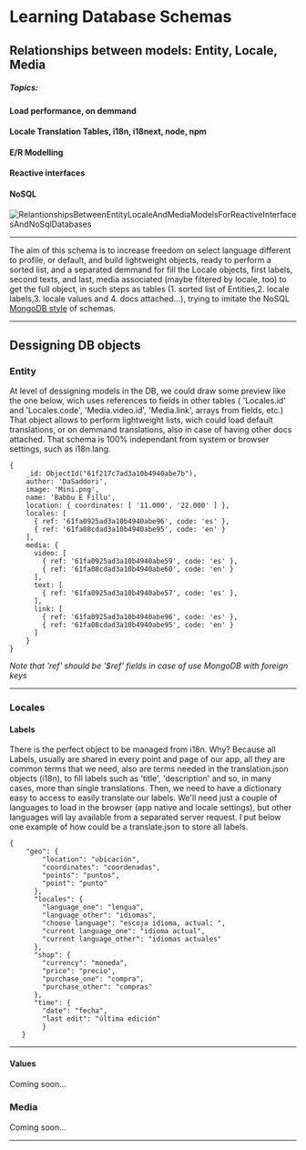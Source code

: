 
# Learning Database Schemas

## Relationships between models: Entity, Locale, Media
##### Topics:
#### Load performance, on demmand
#### Locale Translation Tables, i18n, i18next, node, npm
#### E/R Modelling
#### Reactive interfaces
#### NoSQL

![RelantionshipsBetweenEntityLocaleAndMediaModelsForReactiveInterfacesAndNoSqlDatabases](https://user-images.githubusercontent.com/57029303/151651517-648ad2aa-e787-462c-96d8-88263a1f3325.png)



***
The aim of this schema is to increase freedom on select language different to profile, or default, and build lightweight objects, ready to perform a sorted list, and a separated demmand for fill the Locale objects, first labels, second texts, and last, media associated (maybe filtered by locale, too) to get the full object, in such steps as tables (1. sorted list of Entities,2. locale labels,3. locale values and 4. docs attached...), trying to imitate the NoSQL [MongoDB style](https://docs.mongodb.com/manual/tutorial/model-embedded-one-to-one-relationships-between-documents/) of schemas. 

***
## Dessigning DB objects

### Entity

At level of dessigning models in the DB, we could draw some preview like the one below, 
wich uses references to fields in other tables ( 'Locales.id' and 'Locales.code', 'Media.video.id', 'Media.link', arrays from fields, etc.)
That object allows to perform lightweight lists, wich could load default translations, or on demmand translations, also in case of having other docs attached.
That schema is 100% independant from system or browser settings, such as i18n.lang.

```
{
    _id: ObjectId("61f217c7ad3a10b4940abe7b"),
    author: 'DaSaddori',
    image: 'Mini.png',
    name: 'Babbu E Fillu',
    location: { coordinates: [ '11.000', '22.000' ] },
    locales: [
      { ref: '61fa0925ad3a10b4940abe96', code: 'es' },
      { ref: '61fa08cdad3a10b4940abe95', code: 'en' }
    ],
    media: {
      video: [
        { ref: '61fa0925ad3a10b4940abe59', code: 'es' },
        { ref: '61fa08cdad3a10b4940abe60', code: 'en' }
      ],
      text: [
        { ref: '61fa0925ad3a10b4940abe57', code: 'es' },
      ],
      link: [
        { ref: '61fa0925ad3a10b4940abe96', code: 'es' },
        { ref: '61fa08cdad3a10b4940abe95', code: 'en' }
      ]
    }
}
```
*Note that 'ref' should be '$ref' fields in case of use MongoDB with foreign keys*
***
### Locales
#### Labels
There is the perfect object to be managed from i18n. Why? Because all Labels, usually are shared in every point and page of our app, all they are common terms that we need, also are terms needed in the translation.json objects (i18n),  to fill labels such as 'title', 'description' and so, in many cases, more than single translations. Then, we need to have a dictionary easy to access to easily translate our labels. We'll need just a couple of languages to load in the browser (app native and locale settings), but  other languages will lay  available  from a separated server request. I put below one example of how could be a translate.json to store all labels.
```
{
    "geo": {
        "location": "ubicación",
        "coordinates": "coordenadas",
        "points": "puntos",
        "point": "punto"
      },
      "locales": {
        "language_one": "lengua",
        "language_other": "idiomas",
        "choose language": "escoja idioma, actual: ",
        "current language_one": "idioma actual",
        "current language_other": "idiomas actuales"
      },
      "shop": {
        "currency": "moneda",
        "price": "precio",
        "purchase_one": "compra",
        "purchase_other": "compras"        
      },
      "time": {
        "date": "fecha",
        "last edit": "última edición"
        }
   }
```
***

#### Values
Coming soon...
### Media 
Coming soon...
 ***
 
